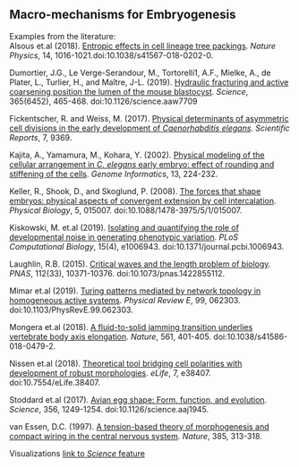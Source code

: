 ## Macro-mechanisms for Embryogenesis  

Examples from the literature:  
Alsous et.al (2018). [Entropic effects in cell lineage tree packings](https://www.researchgate.net/publication/326424607_Entropic_effects_in_cell_lineage_tree_packings). _Nature Physics_, 14, 1016-1021.doi:10.1038/s41567-018-0202-0.  

Dumortier, J.G., Le Verge-Serandour, M., Tortorelli1, A.F., Mielke, A., de Plater, L., Turlier, H., and Maître, J-L. (2019). [Hydraulic fracturing and active coarsening position the lumen of the mouse blastocyst](https://science.sciencemag.org/content/365/6452/465). _Science_, 365(6452), 465-468. doi:10.1126/science.aaw7709

Fickentscher, R. and Weiss, M. (2017). [Physical determinants of asymmetric cell divisions in the early development of _Caenorhabditis elegans_](https://www.nature.com/articles/s41598-017-09690-4). _Scientific Reports_, 7, 9369.  

Kajita, A., Yamamura, M., Kohara, Y. (2002). [Physical modeling of the cellular arrangement in _C. elegans_ early embryo: effect of rounding and stiffening of the cells](https://www.ncbi.nlm.nih.gov/pubmed/14571391). _Genome Informatics_, 13, 224-232.

Keller, R., Shook, D., and Skoglund, P. (2008). [The forces that shape embryos: physical aspects of convergent extension by cell intercalation](http://stacks.iop.org/%20PhysBio/5/015007). _Physical Biology_, 5, 015007. doi:10.1088/1478-3975/5/1/015007.

Kiskowski, M. et.al (2019). [Isolating and quantifying the role of developmental noise in generating phenotypic variation](https://www.biorxiv.org/content/10.1101/334961v1). _PLoS Computational Biology_, 15(4), e1006943. doi:10.1371/journal.pcbi.1006943.  

Laughlin, R.B. (2015). [Critical waves and the length problem of biology](https://www.pnas.org/content/112/33/10371). _PNAS_, 112(33), 10371-10376. doi:10.1073/pnas.1422855112.  

Mimar et.al (2019). [Turing patterns mediated by network topology in homogeneous active systems](https://arxiv.org/abs/1903.03845). _Physical Review E_, 99, 062303. doi:10.1103/PhysRevE.99.062303.  

Mongera et.al (2018). [A fluid-to-solid jamming transition underlies vertebrate body axis elongation](https://www.nature.com/articles/s41586-018-0479-2). _Nature_, 561, 401-405. doi:10.1038/s41586-018-0479-2.  

Nissen et.al (2018). [Theoretical tool bridging cell polarities with development of robust morphologies](https://elifesciences.org/articles/38407). _eLife_, 7, e38407. doi:10.7554/eLife.38407.  

Stoddard et.al (2017). [Avian egg shape: Form, function, and evolution](https://www.researchgate.net/publication/318263505_Avian_egg_shape_Form_function_and_evolution). _Science_, 356, 1249-1254. doi:10.1126/science.aaj1945.  

van Essen, D.C. (1997). [A tension-based theory of morphogenesis and compact wiring in the central nervous system](https://www.nature.com/articles/385313a0). _Nature_, 385, 313-318.  

Visualizations   [link to *Science* feature](https://vis.sciencemag.org/eggs/)

